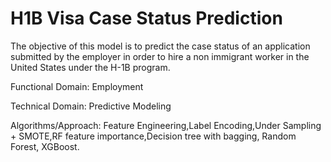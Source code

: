 # H1B Visa Case Status Prediction

The objective of this model is to predict the case status of an application submitted by the employer in order to hire a non immigrant worker in the United States under the H-1B program.

Functional Domain: Employment

Technical Domain: Predictive Modeling

Algorithms/Approach: Feature Engineering,Label Encoding,Under Sampling + SMOTE,RF feature importance,Decision tree with bagging, Random Forest, XGBoost.
